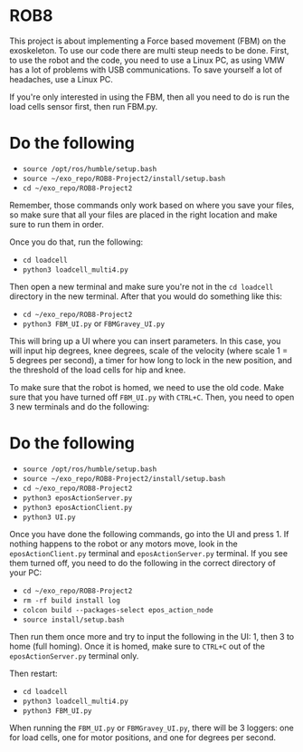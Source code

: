 # ROB8
This project is about implementing a Force based movement (FBM) on the exoskeleton. 
To use our code there are multi steup needs to be done.
First, to use the robot and the code, you need to use a Linux PC, as using VMW has a lot of problems with USB communications. To save yourself a lot of headaches, use a Linux PC.


If you're only interested in using the FBM, then all you need to do is run the load cells sensor first, then run FBM.py.

# Do the following

- `source /opt/ros/humble/setup.bash`
- `source ~/exo_repo/ROB8-Project2/install/setup.bash`
- `cd ~/exo_repo/ROB8-Project2`

Remember, those commands only work based on where you save your files, so make sure that all your files are placed in the right location and make sure to run them in order.

Once you do that, run the following:

- `cd loadcell`
- `python3 loadcell_multi4.py`

Then open a new terminal and make sure you're not in the `cd loadcell` directory in the new terminal. After that you would do something like this:

- `cd ~/exo_repo/ROB8-Project2`
- `python3 FBM_UI.py` or `FBMGravey_UI.py`

This will bring up a UI where you can insert parameters. In this case, you will input hip degrees, knee degrees, scale of the velocity (where scale 1 = 5 degrees per second), a timer for how long to lock in the new position, and the threshold of the load cells for hip and knee.


To make sure that the robot is homed, we need to use the old code. Make sure that you have turned off `FBM_UI.py` with `CTRL+C`. Then, you need to open 3 new terminals and do the following:

# Do the following

- `source /opt/ros/humble/setup.bash`
- `source ~/exo_repo/ROB8-Project2/install/setup.bash`
- `cd ~/exo_repo/ROB8-Project2`
- `python3 eposActionServer.py`
- `python3 eposActionClient.py`
- `python3 UI.py`

Once you have done the following commands, go into the UI and press 1. If nothing happens to the robot or any motors move, look in the `eposActionClient.py` terminal and `eposActionServer.py` terminal. If you see them turned off, you need to do the following in the correct directory of your PC:

- `cd ~/exo_repo/ROB8-Project2`
- `rm -rf build install log`
- `colcon build --packages-select epos_action_node`
- `source install/setup.bash`

Then run them once more and try to input the following in the UI: 1, then 3 to home (full homing). Once it is homed, make sure to `CTRL+C` out of the `eposActionServer.py` terminal only.

Then restart:
- `cd loadcell`
- `python3 loadcell_multi4.py`
- `python3 FBM_UI.py`

When running the `FBM_UI.py` or `FBMGravey_UI.py`, there will be 3 loggers: one for load cells, one for motor positions, and one for degrees per second.

